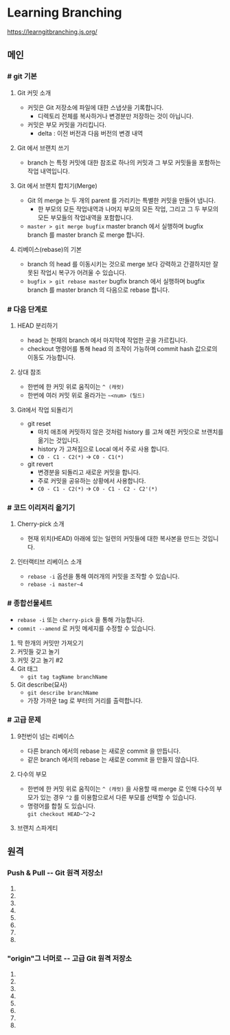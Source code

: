 # Learning Branching

https://learngitbranching.js.org/

## 메인
### # git 기본
1. Git 커밋 소개
    - 커밋은 Git 저장소에 파일에 대한 스냅샷을 기록합니다. 
        - 디렉토리 전체를 복사하거나 변경분만 저장하는 것이 아닙니다.
    - 커밋은 부모 커밋을 가리킵니다.
        - delta : 이전 버전과 다음 버전의 변경 내역
          
2. Git 에서 브랜치 쓰기
    - branch 는 특정 커밋에 대한 참조로 하나의 커밋과 그 부모 커밋들을 포함하는 작업 내역입니다. 

3. Git 에서 브랜치 합치기(Merge)
    - Git 의 merge 는 두 개의 parent 를 가리키는 특별한 커밋을 만들어 냅니다. 
        - 한 부모의 모든 작업내역과 나머지 부모의 모든 작업, 그리고 그 두 부모의 모든 부모들의 작업내역을 포함합니다.
    - `master > git merge bugfix`
    master branch 에서 실행하며 bugfix branch 를 master branch 로 merge 합니다.

4. 리베이스(rebase)의 기본
    - branch 의 head 를 이동시키는 것으로 merge 보다 강력하고 간결하지만 잘못된 작업시 복구가 어려울 수 있습니다.
    - `bugfix > git rebase master`
    bugfix branch 에서 실행하며 bugfix branch 를 master branch 의 다음으로 rebase 합니다.
    

### # 다음 단계로
1. HEAD 분리하기
    - head 는 현재의 branch 에서 마지막에 작업한 곳을 가르킵니다.
    - checkout 명령어를 통해 head 의 조작이 가능하며 commit hash 값으로의 이동도 가능합니다.
    
2. 상대 참조
    - 한번에 한 커밋 위로 움직이는 `^ (캐럿)` 
    - 한번에 여러 커밋 위로 올라가는 `~<num> (틸드)`
    
3. Git에서 작업 되돌리기
    - git reset
        - 마치 애초에 커밋하지 않은 것처럼 history 를 고쳐 예전 커밋으로 브랜치를 옮기는 것입니다. 
        - history 가 고쳐짐으로 Local 에서 주로 사용 합니다.
        - `C0 - C1 - C2(*)` -> `C0 - C1(*)`
    - git revert
        - 변경분을 되돌리고 새로운 커밋을 합니다. 
        - 주로 커밋을 공유하는 상황에서 사용합니다.
        - `C0 - C1 - C2(*)` -> `C0 - C1 - C2 - C2'(*)`

### # 코드 이리저리 옮기기
1. Cherry-pick 소개
    - 현재 위치(HEAD) 아래에 있는 일련의 커밋들에 대한 복사본을 만드는 것입니다.
    
2. 인터랙티브 리베이스 소개
    - `rebase -i` 옵션을 통해 여러개의 커밋을 조작할 수 있습니다.
    - `rebase -i master~4`

### # 종합선물세트
- `rebase -i` 또는 `cherry-pick` 을 통해 가능합니다.
- `commit --amend` 로 커밋 메세지를 수정할 수 있습니다.
1. 딱 한개의 커밋만 가져오기
2. 커밋들 갖고 놀기
3. 커밋 갖고 놀기 #2
4. Git 태그
    - `git tag tagName branchName`
5. Git describe(묘사)
    - `git describe branchName`
    - 가장 가까운 tag 로 부터의 거리를 출력합니다.

### # 고급 문제
1. 9천번이 넘는 리베이스
    - 다른 branch 에서의 rebase 는 새로운 commit 을 만듭니다.
    - 같은 branch 에서의 rebase 는 새로운 commit 을 만들지 않습니다.

2. 다수의 부모
    - 한번에 한 커밋 위로 움직이는 `^ (캐럿)` 을 사용할 때 merge 로 인해 다수의 부모가 있는 경우 `^2` 를 이용함으로서 다른 부모를 선택할 수 있습니다.
    - 명령어를 합칠 도 있습니다.  
    `git checkout HEAD~^2~2`

3. 브랜치 스파게티
       
## 원격
### Push & Pull -- Git 원격 저장소!
1.
2.
3.
4.
5.
6.
7.
8.
    
### "origin"그 너머로 -- 고급 Git 원격 저장소
1.
2.
3.
4.
5.
6.
7.
8.
    


